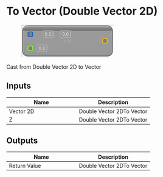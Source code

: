 # To Vector (Double Vector 2D)

<div align="left" data-full-width="false"><figure><img src="../../../../api/Math/Conversions/To_Vector_(Double_Vector_2D).png" alt=""><figcaption></figcaption></figure></div>

Cast from Double Vector 2D to Vector

## Inputs

<table><thead><tr><th width="170">Name</th><th>Description</th></tr></thead><tbody><tr><td>Vector 2D</td><td>Double Vector 2DTo Vector</td></tr><tr><td>Z</td><td>Double Vector 2DTo Vector</td></tr></tbody></table>

## Outputs

<table><thead><tr><th width="170">Name</th><th>Description</th></tr></thead><tbody><tr><td>Return Value</td><td>Double Vector 2DTo Vector</td></tr></tbody></table>
